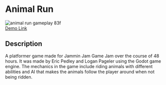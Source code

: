 # Animal Run
![animal run gameplay 83f](https://user-images.githubusercontent.com/48658337/125148292-138c6500-e0e6-11eb-9bb2-20533791843c.gif)
<br>[Demo Link](https://ericpedley.itch.io/animal-run)
## Description
 A platformer game made for Jammin Jam Game Jam over the course of 48 hours. It was made by Eric Pedley and Logan Pageler using the Godot game engine. The mechanics in the game include riding animals with different abilities and AI that makes the animals follow the player around when not being ridden.
